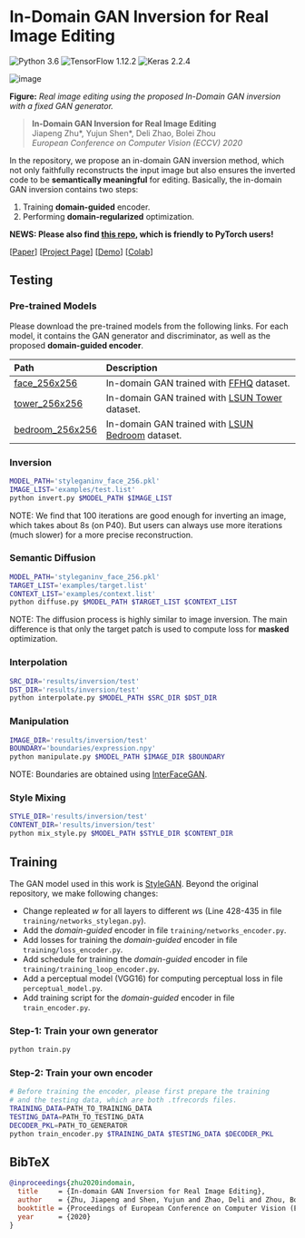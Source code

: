 # In-Domain GAN Inversion for Real Image Editing

![Python 3.6](https://img.shields.io/badge/python-3.6-green.svg?style=plastic)
![TensorFlow 1.12.2](https://img.shields.io/badge/tensorflow-1.12.2-green.svg?style=plastic)
![Keras 2.2.4](https://img.shields.io/badge/keras-2.2.4-green.svg?style=plastic)

![image](./docs/assets/teaser.jpg)

**Figure:** *Real image editing using the proposed In-Domain GAN inversion with a fixed GAN generator.*

> **In-Domain GAN Inversion for Real Image Editing** <br>
> Jiapeng Zhu*, Yujun Shen*, Deli Zhao, Bolei Zhou <br>
> *European Conference on Computer Vision (ECCV) 2020*

In the repository, we propose an in-domain GAN inversion method, which not only faithfully reconstructs the input image but also ensures the inverted code to be **semantically meaningful** for editing. Basically, the in-domain GAN inversion contains two steps:

1. Training **domain-guided** encoder.
2. Performing **domain-regularized** optimization.

**NEWS: Please also find [this repo](https://github.com/genforce/idinvert_pytorch), which is friendly to PyTorch users!**

[[Paper](https://arxiv.org/pdf/2004.00049.pdf)]
[[Project Page](https://genforce.github.io/idinvert/)]
[[Demo](https://www.youtube.com/watch?v=3v6NHrhuyFY)]
[[Colab](https://colab.research.google.com/github/genforce/idinvert_pytorch/blob/master/docs/Idinvert.ipynb)]

## Testing

### Pre-trained Models

Please download the pre-trained models from the following links. For each model, it contains the GAN generator and discriminator, as well as the proposed **domain-guided encoder**.

| Path | Description
| :--- | :----------
|[face_256x256](https://drive.google.com/file/d/1azAzSZg6VfNydjWr4qfl8Z4LfxktTPqM/view?usp=sharing)    | In-domain GAN trained with [FFHQ](https://github.com/NVlabs/ffhq-dataset) dataset.
|[tower_256x256](https://drive.google.com/file/d/1USfaSLor5d71IRoC8CWTbKJagS0-MJEv/view?usp=sharing)   | In-domain GAN trained with [LSUN Tower](https://github.com/fyu/lsun) dataset.
|[bedroom_256x256](https://drive.google.com/file/d/1nRa4WAE1qF_j1CtH32hxjREK0o-rpucD/view?usp=sharing) | In-domain GAN trained with [LSUN Bedroom](https://github.com/fyu/lsun) dataset.

### Inversion

```bash
MODEL_PATH='styleganinv_face_256.pkl'
IMAGE_LIST='examples/test.list'
python invert.py $MODEL_PATH $IMAGE_LIST
```

NOTE: We find that 100 iterations are good enough for inverting an image, which takes about 8s (on P40). But users can always use more iterations (much slower) for a more precise reconstruction.

### Semantic Diffusion

```bash
MODEL_PATH='styleganinv_face_256.pkl'
TARGET_LIST='examples/target.list'
CONTEXT_LIST='examples/context.list'
python diffuse.py $MODEL_PATH $TARGET_LIST $CONTEXT_LIST
```

NOTE: The diffusion process is highly similar to image inversion. The main difference is that only the target patch is used to compute loss for **masked** optimization.

### Interpolation

```bash
SRC_DIR='results/inversion/test'
DST_DIR='results/inversion/test'
python interpolate.py $MODEL_PATH $SRC_DIR $DST_DIR
```

### Manipulation

```bash
IMAGE_DIR='results/inversion/test'
BOUNDARY='boundaries/expression.npy'
python manipulate.py $MODEL_PATH $IMAGE_DIR $BOUNDARY
```

NOTE: Boundaries are obtained using [InterFaceGAN](https://github.com/genforce/interfacegan).

### Style Mixing

```bash
STYLE_DIR='results/inversion/test'
CONTENT_DIR='results/inversion/test'
python mix_style.py $MODEL_PATH $STYLE_DIR $CONTENT_DIR
```

## Training

The GAN model used in this work is [StyleGAN](https://github.com/NVlabs/stylegan). Beyond the original repository, we make following changes:

- Change repleated $w$ for all layers to different $w$s (Line 428-435 in file `training/networks_stylegan.py`).
- Add the *domain-guided* encoder in file `training/networks_encoder.py`.
- Add losses for training the *domain-guided* encoder in file `training/loss_encoder.py`.
- Add schedule for training the *domain-guided* encoder in file `training/training_loop_encoder.py`.
- Add a perceptual model (VGG16) for computing perceptual loss in file `perceptual_model.py`.
- Add training script for the *domain-guided* encoder in file `train_encoder.py`.

### Step-1: Train your own generator

```bash
python train.py
```

### Step-2: Train your own encoder
```bash
# Before training the encoder, please first prepare the training 
# and the testing data, which are both .tfrecords files.
TRAINING_DATA=PATH_TO_TRAINING_DATA
TESTING_DATA=PATH_TO_TESTING_DATA
DECODER_PKL=PATH_TO_GENERATOR
python train_encoder.py $TRAINING_DATA $TESTING_DATA $DECODER_PKL
```

## BibTeX

```bibtex
@inproceedings{zhu2020indomain,
  title     = {In-domain GAN Inversion for Real Image Editing},
  author    = {Zhu, Jiapeng and Shen, Yujun and Zhao, Deli and Zhou, Bolei},
  booktitle = {Proceedings of European Conference on Computer Vision (ECCV)},
  year      = {2020}
}
```
